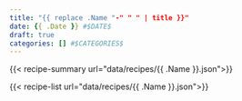 ```yaml
---
title: "{{ replace .Name "-" " " | title }}"
date: {{ .Date }} #$DATE$
draft: true
categories: [] #$CATEGORIES$
---
```


{{< recipe-summary url="data/recipes/{{ .Name }}.json">}}
<!--more-->
{{< recipe-list url="data/recipes/{{ .Name }}.json">}}

